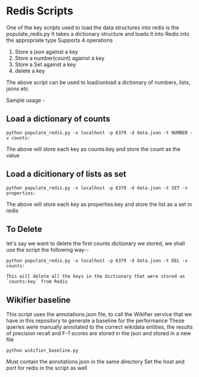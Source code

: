 # Redis Scripts

One of the key scripts used to load the data structures into redis is the populate_redis.py
It takes a dictionary structure and loads it into Redis into the appropriate type
Supports 4 operations
1. Store a json against a key
2. Store a  number(count) against a key
3. Store a Set against a key
4. delete a key

The above script can be used to load/unload a dictionary of numbers, lists, jsons etc

Sample usage -
## Load a dictionary of counts
```
python populate_redis.py -x localhost -p 6379 -d data.json -t NUMBER -v counts:
```
The above will store each key as
counts:key  and store the count as the value

## Load a dicitionary of lists as set
```
python populate_redis.py -x localhost -p 6379 -d data.json -t SET -v properties:
```

The above will store each key as
properties:key and store the list as a set in redis

## To Delete
let's say we want to delete the first counts dictionary we stored, we shall use the script the following way--
```
python populate_redis.py -x localhost -p 6379 -d data.json -t DEL -v counts:

This will delete all the keys in the dictionary that were stored as `counts:key` from Redis
```

## Wikifier baseline

This script uses the annotations.json file, to call the Wikifier service that we have in this repository to generate a baseline for the performance
These queries were manually annotated to the correct wikidata entities, the results of precision recall and F-1 scores are stored in the json and stored
in a new file

```
python wikifier_baseline.py
```

Must contain the annotations.json in the same directory
Set the host and port for redis in the script as well

